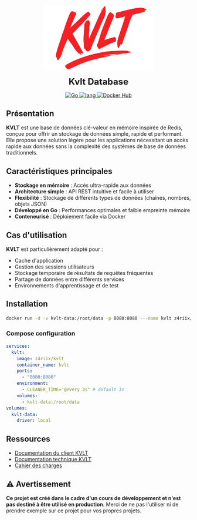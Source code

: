 <p align="center">
  <img src="./docs/assets/logo.png" alt="logo" width="300" height="auto" />
</p>
<p align="center">
  <span style="font-size: 24px; font-weight: bold;">Kvlt Database</span>
</p>
<p align="center">
  <a href="#">
    <img src='https://img.shields.io/badge/lang-Go-00ADD8?logo=go&style=plastic' alt='Go' />
  </a>
  <a href="#">
    <img src="https://img.shields.io/badge/coverage-0%25-red?style=plastic" alt="lang">
  </a>
  <a href="https://hub.docker.com/r/z4riix/kvlt">
    <img src="https://img.shields.io/docker/pulls/z4riix/kvlt?style=plastic&logo=docker" alt="Docker Hub">
  </a>
</p>

## Présentation

**KVLT** est une base de données clé-valeur en mémoire inspirée de Redis, conçue pour offrir un stockage de données simple, rapide et performant. Elle propose une solution légère pour les applications nécessitant un accès rapide aux données sans la complexité des systèmes de base de données traditionnels.

## Caractéristiques principales

- **Stockage en mémoire** : Accès ultra-rapide aux données
- **Architecture simple** : API REST intuitive et facile à utiliser
- **Flexibilité** : Stockage de différents types de données (chaînes, nombres, objets JSON)
- **Développé en Go** : Performances optimales et faible empreinte mémoire
- **Conteneurisé** : Déploiement facile via Docker

## Cas d'utilisation

**KVLT** est particulièrement adapté pour :

- Cache d'application
- Gestion des sessions utilisateurs
- Stockage temporaire de résultats de requêtes fréquentes
- Partage de données entre différents services
- Environnements d'apprentissage et de test

## Installation

```bash
docker run -d -v kvlt-data:/root/data -p 8080:8080 ---name kvlt z4riix/kvlt
```

### Compose configuration

```yaml
services:
  kvlt:
    image: z4riix/kvlt
    container_name: kvlt
    ports:
      - "8080:8080"
    environment:
      - CLEANER_TIME="@every 3s" # default 3s
    volumes:
      - kvlt-data:/root/data
volumes:
  kvlt-data:
    driver: local
```

## Ressources

- [Documentation du client KVLT](./client/README.md)
- [Documentation technique KVLT](./docs/README.md)
- [Cahier des charges](./docs/specifications.md)

## :warning: Avertissement

**Ce projet est créé dans le cadre d'un cours de développement et n'est pas destiné à être utilisé en production**. Merci de ne pas l'utiliser ni de prendre exemple sur ce projet pour vos propres projets.
